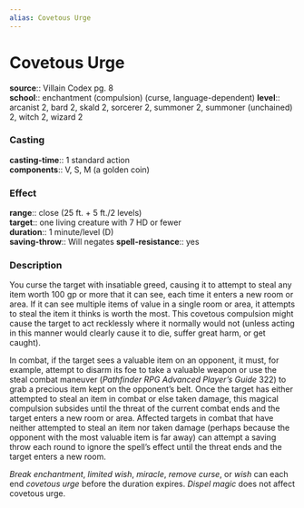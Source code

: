 ```yaml
---
alias: Covetous Urge
---
```


# Covetous Urge 

**source**:: Villain Codex pg. 8  
**school**:: enchantment (compulsion) (curse, language-dependent)
**level**:: arcanist 2, bard 2, skald 2, sorcerer 2, summoner 2, summoner (unchained) 2, witch 2, wizard 2

### Casting 

**casting-time**:: 1 standard action  
**components**:: V, S, M (a golden coin)

### Effect 

**range**:: close (25 ft. + 5 ft./2 levels)  
**target**:: one living creature with 7 HD or fewer  
**duration**:: 1 minute/level (D)  
**saving-throw**:: Will negates
**spell-resistance**:: yes

### Description 

You curse the target with insatiable greed, causing it to attempt to steal any item worth 100 gp or more that it can see, each time it enters a new room or area. If it can see multiple items of value in a single room or area, it attempts to steal the item it thinks is worth the most. This covetous compulsion might cause the target to act recklessly where it normally would not (unless acting in this manner would clearly cause it to die, suffer great harm, or get caught).  
  
In combat, if the target sees a valuable item on an opponent, it must, for example, attempt to disarm its foe to take a valuable weapon or use the steal combat maneuver (*Pathfinder RPG Advanced Player’s Guide* 322) to grab a precious item kept on the opponent’s belt. Once the target has either attempted to steal an item in combat or else taken damage, this magical compulsion subsides until the threat of the current combat ends and the target enters a new room or area. Affected targets in combat that have neither attempted to steal an item nor taken damage (perhaps because the opponent with the most valuable item is far away) can attempt a saving throw each round to ignore the spell’s effect until the threat ends and the target enters a new room.  
  
*Break enchantment*, *limited wish*, *miracle*, *remove curse*, or *wish* can each end *covetous urge* before the duration expires. *Dispel magic* does not affect covetous urge.
